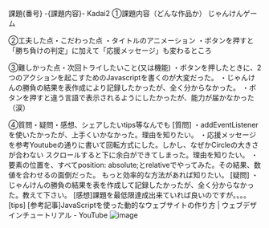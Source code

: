 課題{番号} -{課題内容}-
Kadai2
①課題内容（どんな作品か）
じゃんけんゲーム

②工夫した点・こだわった点
・タイトルのアニメーション
・ボタンを押すと「勝ち負けの判定」に加えて「応援メッセージ」も変わるところ

③難しかった点・次回トライしたいこと(又は機能)
・ボタンを押したときに、2つのアクションを起こすためのJavascriptを書くのが大変だった。
・じゃんけんの勝負の結果を表作成により記録したかったが、全く分からなかった。
・ボタンを押すと違う言語で表示されるようにしたかったが、能力が届かなかった（涙）

④質問・疑問・感想、シェアしたいtips等なんでも
[質問]
・addEventListenerを使いたかったが、上手くいかなかった。理由を知りたい。
・応援メッセージを参考Youtubeの通りに書いて回転方式にした。しかし、なぜかCircleの大きさが合わない
スクロールすると下に余白ができてしまった。理由を知りたい。
・要素の位置を、すべてposition: absolute;とrelativeでやってみた。その結果、数値を合わせるの面倒だった。
もっと効率的な方法があれば知りたい。
[疑問]
・じゃんけんの勝負の結果を表を作成して記録したかったが、全く分からなかった。教えて下さい。
[感想]課題を最低限達成出来ていれば良いのですが。。。。
[tips]
[参考記事]JavaScriptを使った動的なウェブサイトの作り方 | ウェブデザインチュートリアル - YouTube
![image](https://user-images.githubusercontent.com/115796931/198247410-d5add62e-6a13-48b1-97ca-eabb21e2de34.png)
